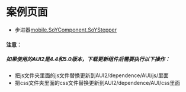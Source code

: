 # 案例页面
 - 步进器[mobile.SoYComponent.SoYStepper](https://mobile.awebide.com/#/https://www.awebide.com/AWEB_WebChat/#/stepperCase/Demo/MobileForm/stepperCase?title=Stepper%20%E6%AD%A5%E8%BF%9B%E5%99%A8)

 
#### 注意：
##### 如果使用的AUI2是4.4和5.0版本，下载更新组件后需要执行以下操作：
- 把js文件夹里面的js文件替换更新到AUI2/dependence/AUI/js/里面
- 把css文件夹里面的css文件替换更新到AUI2/dependence/AUI/css里面